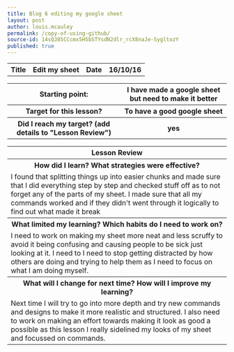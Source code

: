 ```yaml
---
title: Blog 6 editing my google sheet
layout: post
author: louis.mcauley
permalink: /copy-of-using-github/
source-id: 14sQJ85CCcmx5H5bSTYsdN2dlr_rcX8naJe-SygltozY
published: true
---
```

<table>
  <tr>
    <th>Title</th>
    <th>Edit my sheet</th>
    <th>Date</th>
    <th>16/10/16</th>
  </tr>
</table>


<table>
  <tr>
    <th>Starting point:</th>
    <th>I have made a google sheet but need to make it better</th>
  </tr>
  <tr>
    <th>Target for this lesson?</th>
    <th>To have a good google sheet</th>
  </tr>
  <tr>
    <th>Did I reach my target? 
(add details to "Lesson Review")</th>
    <th> yes</th>
  </tr>
</table>


<table>
  <tr>
    <th>Lesson Review</th>
  </tr>
  <tr>
    <th>How did I learn? What strategies were effective? </th>
  </tr>
  <tr>
    <td>I found that splitting things up into easier chunks and made sure that I did everything step by step and checked stuff off as to not forget any of the parts of my sheet. I made sure that all my commands worked and if they didn't went through it logically to find out what made it break</td>
  </tr>
  <tr>
    <th>What limited my learning? Which habits do I need to work on? </th>
  </tr>
  <tr>
    <td>I need to work on making my sheet more neat and less scruffy to avoid it being confusing and causing people to be sick just looking at it. I need to I need to stop getting distracted by how others are doing and trying to help them as I need to focus on what I am doing myself.</td>
  </tr>
  <tr>
    <th>What will I change for next time? How will I improve my learning?</th>
  </tr>
  <tr>
    <td>Next time I will try to go into more depth and try new commands and designs to make it more realistic and structured. I also need to work on making an effort towards making it look as good a possible as this lesson I really sidelined my looks of my sheet and focussed on commands.</td>
  </tr>
</table>


